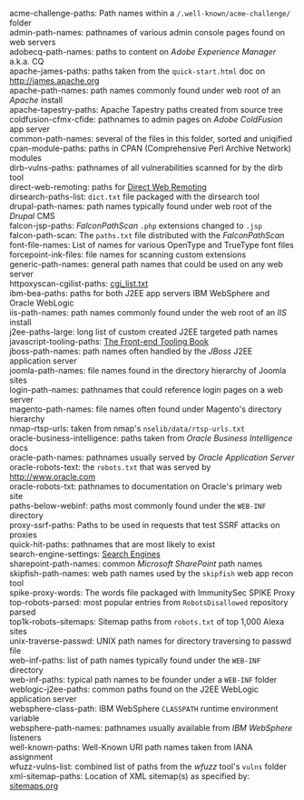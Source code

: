 acme-challenge-paths: Path names within a `/.well-known/acme-challenge/` folder  
admin-path-names: pathnames of various admin console pages found on web servers  
adobecq-path-names: paths to content on _Adobe Experience Manager_ a.k.a. CQ  
apache-james-paths: paths taken from the `quick-start.html` doc on <http://james.apache.org>  
apache-path-names: path names commonly found under web root of an _Apache_ install  
apache-tapestry-paths: Apache Tapestry paths created from source tree  
coldfusion-cfmx-cfide: pathnames to admin pages on _Adobe ColdFusion_ app server  
common-path-names: several of the files in this folder, sorted and uniqified  
cpan-module-paths: paths in CPAN (Comprehensive Perl Archive Network) modules  
dirb-vulns-paths: pathnames of all vulnerabilities scanned for by the dirb tool  
direct-web-remoting: paths for [Direct Web Remoting](http://directwebremoting.org "DWR is Easy AJAX for Java")  
dirsearch-paths-list: `dict.txt` file packaged with the dirsearch tool  
drupal-path-names: path names typically found under web root of the _Drupal_ CMS  
falcon-jsp-paths: _FalconPathScan_ `.php` extensions changed to `.jsp`  
falcon-path-scan: The `paths.txt` file distributed with the _FalconPathScan_   
font-file-names: List of names for various OpenType and TrueType font files  
forcepoint-ink-files: file names for scanning custom extensions  
generic-path-names: general path names that could be used on any web server  
httpoxyscan-cgilist-paths: [cgi_list.txt](https://github.com/1N3/HTTPoxyScan "HTTPoxyScan")  
ibm-bea-paths: paths for both J2EE app servers IBM WebSphere and Oracle WebLogic  
iis-path-names: path names commonly found under the web root of an _IIS_ install  
j2ee-paths-large: long list of custom created J2EE targeted path names  
javascript-tooling-paths: [The Front-end Tooling Book](http://tooling.github.io/book-of-modern-frontend-tooling)  
jboss-path-names: path names often handled by the _JBoss_ J2EE application server  
joomla-path-names: file names found in the directory hierarchy of Joomla sites  
login-path-names: pathnames that could reference login pages on a web server  
magento-path-names:  file names often found under Magento's directory hierarchy  
nmap-rtsp-urls: taken from nmap's `nselib/data/rtsp-urls.txt`  
oracle-business-intelligence: paths taken from _Oracle Business Intelligence_ docs    
oracle-path-names: pathnames usually served by _Oracle Application Server_  
oracle-robots-text: the `robots.txt` that was served by <http://www.oracle.com>  
oracle-robots-txt: pathnames to documentation on Oracle's primary web site  
paths-below-webinf: paths most commonly found under the `WEB-INF` directory  
proxy-ssrf-paths: Paths to be used in requests that test SSRF attacks on proxies  
quick-hit-paths: pathnames that are most likely to exist  
search-engine-settings: [Search Engines](https://github.com/philc/vimium/wiki/Search-Engines)  
sharepoint-path-names: common _Microsoft SharePoint_ path names  
skipfish-path-names: web path names used by the `skipfish` web app recon tool  
spike-proxy-words: The words file packaged with ImmunitySec SPIKE Proxy  
top-robots-parsed: most popular entries from `RobotsDisallowed` repository parsed  
top1k-robots-sitemaps: Sitemap paths from `robots.txt` of top 1,000 Alexa sites  
unix-traverse-passwd: UNIX path names for directory traversing to passwd file  
web-inf-paths: list of path names typically found under the `WEB-INF` directory  
web-inf-paths: typical path names to be founder under a `WEB-INF` folder  
weblogic-j2ee-paths: common paths found on the J2EE WebLogic application server  
websphere-class-path: IBM WebSphere `CLASSPATH` runtime environment variable   
websphere-path-names: pathnames usually available from _IBM WebSphere_ listeners  
well-known-paths: Well-Known URI path names taken from IANA assignment  
wfuzz-vulns-list: combined list of paths from the _wfuzz_ tool's `vulns` folder  
xml-sitemap-paths: Location of XML sitemap(s) as specified by: [sitemaps.org](https://www.sitemaps.org)  
